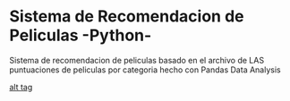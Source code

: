 # Sistema de Recomendacion de Peliculas -Python-

Sistema de recomendacion de peliculas basado en el archivo de LAS puntuaciones de peliculas por categoria hecho con Pandas Data Analysis

[alt tag](https://github.com/juancr5/Sistema_de_Recomendacion_de-Peliculas-Python-/blob/main/Archivos/Recomendador%20De%20Pel%C3%ADculas.png)
